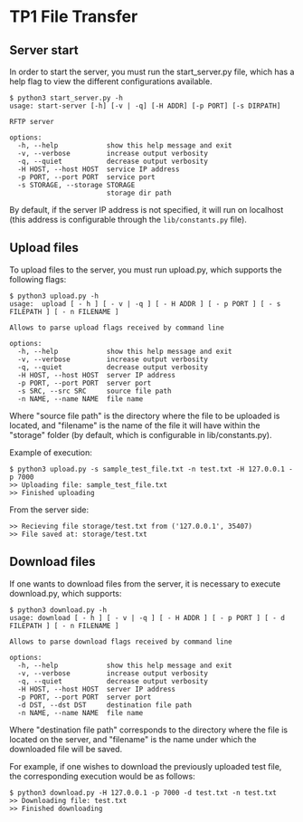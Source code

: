 # TP1 File Transfer

## Server start

In order to start the server, you must run the start_server.py file, which has a help flag to view the different configurations available.

```
$ python3 start_server.py -h
usage: start-server [-h] [-v | -q] [-H ADDR] [-p PORT] [-s DIRPATH]

RFTP server

options:
  -h, --help            show this help message and exit
  -v, --verbose         increase output verbosity
  -q, --quiet           decrease output verbosity
  -H HOST, --host HOST  service IP address
  -p PORT, --port PORT  service port
  -s STORAGE, --storage STORAGE
                        storage dir path                  
```

By default, if the server IP address is not specified, it will run on localhost (this address is configurable through the ```lib/constants.py``` file).

## Upload files
To upload files to the server, you must run upload.py, which supports the following flags:

```
$ python3 upload.py -h
usage:  upload [ - h ] [ - v | -q ] [ - H ADDR ] [ - p PORT ] [ - s FILEPATH ] [ - n FILENAME ]

Allows to parse upload flags received by command line

options:
  -h, --help            show this help message and exit
  -v, --verbose         increase output verbosity
  -q, --quiet           decrease output verbosity
  -H HOST, --host HOST  server IP address
  -p PORT, --port PORT  server port
  -s SRC, --src SRC     source file path
  -n NAME, --name NAME  file name
```
Where "source file path" is the directory where the file to be uploaded is located, and "filename" is the name of the file it will have within the "storage" folder (by default, which is configurable in lib/constants.py).

Example of execution:

```
$ python3 upload.py -s sample_test_file.txt -n test.txt -H 127.0.0.1 -p 7000
>> Uploading file: sample_test_file.txt
>> Finished uploading
```

From the server side:

```
>> Recieving file storage/test.txt from ('127.0.0.1', 35407)
>> File saved at: storage/test.txt
```

## Download files

If one wants to download files from the server, it is necessary to execute download.py, which supports:

```
$ python3 download.py -h
usage: download [ - h ] [ - v | -q ] [ - H ADDR ] [ - p PORT ] [ - d FILEPATH ] [ - n FILENAME ]

Allows to parse download flags received by command line

options:
  -h, --help            show this help message and exit
  -v, --verbose         increase output verbosity
  -q, --quiet           decrease output verbosity
  -H HOST, --host HOST  server IP address
  -p PORT, --port PORT  server port
  -d DST, --dst DST     destination file path
  -n NAME, --name NAME  file name
 ```
 
 Where "destination file path" corresponds to the directory where the file is located on the server, and "filename" is the name under which the downloaded file will be saved.
 
 
 For example, if one wishes to download the previously uploaded test file, the corresponding execution would be as follows:
 
```
$ python3 download.py -H 127.0.0.1 -p 7000 -d test.txt -n test.txt
>> Downloading file: test.txt
>> Finished downloading
```
 
